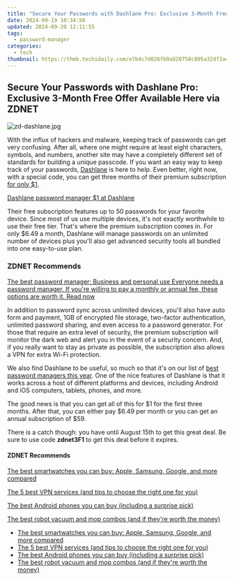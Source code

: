 ```yaml
---
title: "Secure Your Passwords with Dashlane Pro: Exclusive 3-Month Free Offer Available Here via ZDNET"
date: 2024-09-19 10:34:50
updated: 2024-09-20 12:11:55
tags:
  - password-manager
categories:
  - tech
thumbnail: https://thmb.techidaily.com/e7b4c7d026fb9a820758c805a32df2a4b6a1efba9319850eda25937764e730c5.jpg
---
```


## Secure Your Passwords with Dashlane Pro: Exclusive 3-Month Free Offer Available Here via ZDNET

![zd-dashlane.jpg](https://www.zdnet.com/a/img/resize/af2979dc91018ca1168425810c991ffea070f68f/2022/02/04/9b937f58-f900-4809-83e3-65a4de7afaf2/zd-dashlane.jpg?auto=webp&width=1280)

With the influx of hackers and malware, keeping track of passwords can get very confusing. After all, where one might require at least eight characters, symbols, and numbers, another site may have a completely different set of standards for building a unique passcode. If you want an easy way to keep track of your passwords, [Dashlane](https://www.anrdoezrs.net/click-9041660-15510492-1681325257000?sid=zd-%5F%5FCOM%5FCLICK%5FID%5F%5F-dtp) is here to help. Even better, right now, with a special code, you can get three months of their premium subscription [for only $1](https://www.anrdoezrs.net/click-9041660-15510492-1681325257000?sid=zd-%5F%5FCOM%5FCLICK%5FID%5F%5F-dtp). 

[Dashlane password manager $1 at Dashlane](https://www.anrdoezrs.net/click-9041660-15510492-1681325257000?sid=zd-%5F%5FCOM%5FCLICK%5FID%5F%5F-dtp)

Their free subscription features up to 50 passwords for your favorite device. Since most of us use multiple devices, it's not exactly worthwhile to use their free tier. That's where the premium subscription comes in. For only $6.49 a month, Dashlane will manage passwords on an unlimited number of devices plus you'll also get advanced security tools all bundled into one easy-to-use plan.

### **ZDNET** Recommends

[The best password manager: Business and personal use Everyone needs a password manager. If you're willing to pay a monthly or annual fee, these options are worth it.  Read now](https://www.zdnet.com/article/best-password-manager/)

In addition to password sync across unlimited devices, you'll also have auto form and payment, 1GB of encrypted file storage, two-factor authentication, unlimited password sharing, and even access to a password generator. For those that require an extra level of security, the premium subscription will monitor the dark web and alert you in the event of a security concern. And, if you really want to stay as private as possible, the subscription also allows a VPN for extra Wi-Fi protection.

We also find Dashlane to be useful, so much so that it's on our list of [best password managers this year](https://www.zdnet.com/article/best-password-manager/). One of the nice features of Dashlane is that it works across a host of different platforms and devices, including Android and iOS computers, tablets, phones, and more.

The good news is that you can get all of this for $1 for the first three months. After that, you can either pay $6.49 per month or you can get an annual subscription of $59.

There is a catch though: you have until August 15th to get this great deal. Be sure to use code **zdnet3F1** to get this deal before it expires.

#### **ZDNET** Recommends

[The best smartwatches you can buy: Apple, Samsung, Google, and more compared](https://www.zdnet.com/article/best-smartwatch/ "The best smartwatches you can buy: Apple, Samsung, Google, and more compared")

[The 5 best VPN services (and tips to choose the right one for you)](https://www.zdnet.com/article/best-vpn/ "The 5 best VPN services (and tips to choose the right one for you)")

[The best Android phones you can buy (including a surprise pick)](https://www.zdnet.com/article/best-android-phone/ "The best Android phones you can buy (including a surprise pick)")

[The best robot vacuum and mop combos (and if they're worth the money)](https://www.zdnet.com/article/best-robot-vacuum-mop/ "The best robot vacuum and mop combos (and if they're worth the money)")

* [The best smartwatches you can buy: Apple, Samsung, Google, and more compared](https://www.zdnet.com/article/best-smartwatch/ "The best smartwatches you can buy: Apple, Samsung, Google, and more compared")
* [The 5 best VPN services (and tips to choose the right one for you)](https://www.zdnet.com/article/best-vpn/ "The 5 best VPN services (and tips to choose the right one for you)")
* [The best Android phones you can buy (including a surprise pick)](https://www.zdnet.com/article/best-android-phone/ "The best Android phones you can buy (including a surprise pick)")
* [The best robot vacuum and mop combos (and if they're worth the money)](https://www.zdnet.com/article/best-robot-vacuum-mop/ "The best robot vacuum and mop combos (and if they're worth the money)")

<ins class="adsbygoogle"
     style="display:block"
     data-ad-format="autorelaxed"
     data-ad-client="ca-pub-7571918770474297"
     data-ad-slot="1223367746"></ins>



<ins class="adsbygoogle"
     style="display:block"
     data-ad-client="ca-pub-7571918770474297"
     data-ad-slot="8358498916"
     data-ad-format="auto"
     data-full-width-responsive="true"></ins>
